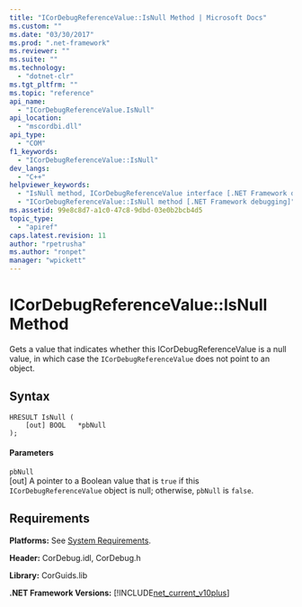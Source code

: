 ```yaml
---
title: "ICorDebugReferenceValue::IsNull Method | Microsoft Docs"
ms.custom: ""
ms.date: "03/30/2017"
ms.prod: ".net-framework"
ms.reviewer: ""
ms.suite: ""
ms.technology: 
  - "dotnet-clr"
ms.tgt_pltfrm: ""
ms.topic: "reference"
api_name: 
  - "ICorDebugReferenceValue.IsNull"
api_location: 
  - "mscordbi.dll"
api_type: 
  - "COM"
f1_keywords: 
  - "ICorDebugReferenceValue::IsNull"
dev_langs: 
  - "C++"
helpviewer_keywords: 
  - "IsNull method, ICorDebugReferenceValue interface [.NET Framework debugging]"
  - "ICorDebugReferenceValue::IsNull method [.NET Framework debugging]"
ms.assetid: 99e8c8d7-a1c0-47c8-9dbd-03e0b2bcb4d5
topic_type: 
  - "apiref"
caps.latest.revision: 11
author: "rpetrusha"
ms.author: "ronpet"
manager: "wpickett"
---
```

# ICorDebugReferenceValue::IsNull Method
Gets a value that indicates whether this ICorDebugReferenceValue is a null value, in which case the `ICorDebugReferenceValue` does not point to an object.  
  
## Syntax  
  
```  
HRESULT IsNull (  
    [out] BOOL   *pbNull  
);  
```  
  
#### Parameters  
 `pbNull`  
 [out] A pointer to a Boolean value that is `true` if this `ICorDebugReferenceValue` object is null; otherwise, `pbNull` is `false`.  
  
## Requirements  
 **Platforms:** See [System Requirements](../../../../docs/framework/get-started/system-requirements.md).  
  
 **Header:** CorDebug.idl, CorDebug.h  
  
 **Library:** CorGuids.lib  
  
 **.NET Framework Versions:** [!INCLUDE[net_current_v10plus](../../../../includes/net-current-v10plus-md.md)]